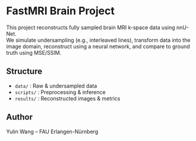 # FastMRI Brain Project

This project reconstructs fully sampled brain MRI k-space data using nnU-Net.  
We simulate undersampling (e.g., interleaved lines), transform data into the image domain, reconstruct using a neural network, and compare to ground truth using MSE/SSIM.

## Structure

- `data/` : Raw & undersampled data  
- `scripts/` : Preprocessing & inference  
- `results/` : Reconstructed images & metrics

## Author

Yulin Wang – FAU Erlangen-Nürnberg
